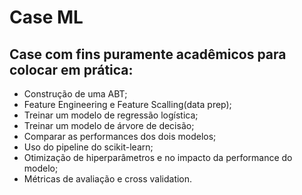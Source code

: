 # Case ML

## Case com fins puramente acadêmicos para colocar em prática:
 - Construção de uma ABT;
 - Feature Engineering e Feature Scalling(data prep);
 - Treinar um modelo de regressão logística;
 - Treinar um modelo de árvore de decisão;
 - Comparar as performances dos dois modelos;
 - Uso do pipeline do scikit-learn; 
 - Otimização de hiperparâmetros e no impacto da performance do modelo;
 - Métricas de avaliação e cross validation.
